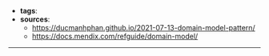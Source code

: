 - **tags**: 
- **sources**: 
	- https://ducmanhphan.github.io/2021-07-13-domain-model-pattern/
	- https://docs.mendix.com/refguide/domain-model/
---
